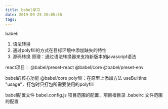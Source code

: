 ```yaml
---
title: babel学习
date: 2019-09-25 20:05:50
tags:
---
```



babel:
1. 语法转换
2. 通过polyfill的方式在目标环境中添加缺失的特性
3. 源码转换
原理：通过语法转换器来支持新版本的javascript语法

react项目：
@babel/preset-react  @babel/core  @babel/preset-env

babel的核心功能 @babel/core 
polyfill：在原型上添加方法
useBuiltIns: "usage"，打包时只打包所需要使用的polyfill

babel配置文件
babel.config.js  项目范围的配置，项目根目录
.babelrc 文件范围的配置

